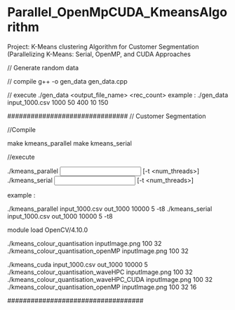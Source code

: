 # Parallel_OpenMpCUDA_KmeansAlgorithm
Project: K-Means clustering Algorithm for Customer Segmentation (Parallelizing K-Means: Serial, OpenMP, and CUDA Approaches

// Generate random data 

// compile 
g++ -o gen_data gen_data.cpp

// execute 
./gen_data <output_file_name> <rec_count> <low rang1> <high range1> <low rang2> <high range2>
example : ./gen_data input_1000.csv 1000 50 400 10 150


###############################
// Customer Segmentation

//Compile 

make kmeans_parallel
make kmeans_serial

//execute 

./kmeans_parallel <Input Data Filename> <Output Filename> <Number of Iterations> <Number of Clusters> [-t <num_threads>]
./kmeans_serial <Input Data Filename> <Output Filename> <Number of Iterations> <Number of Clusters> [-t <num_threads>]

example : 

./kmeans_parallel input_1000.csv out_1000 10000 5 -t8
./kmeans_serial input_1000.csv out_1000 10000 5 -t8

module load OpenCV/4.10.0

./kmeans_colour_quantisation inputImage.png 100 32
./kmeans_colour_quantisation_openMP inputImage.png 100 32

./kmeans_cuda input_1000.csv out_1000 10000 5 
./kmeans_colour_quantisation_waveHPC inputImage.png 100 32
./kmeans_colour_quantisation_waveHPC_CUDA inputImage.png 100 32
./kmeans_colour_quantisation_openMP inputImage.png 100 32 16

###################################

